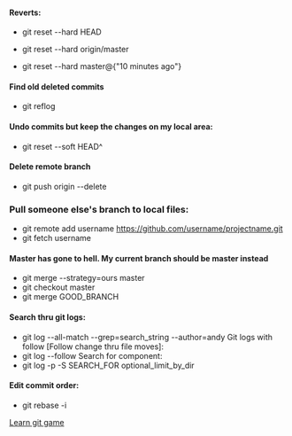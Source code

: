 #### Reverts:
* git reset --hard HEAD

* git reset --hard origin/master

* git reset --hard master@{"10 minutes ago"}   

#### Find old deleted commits

* git reflog

#### Undo commits but keep the changes on my local area:
* git reset --soft HEAD^


#### Delete remote branch
* git push origin --delete 

### Pull someone else's branch to local files:
*  git remote add username https://github.com/username/projectname.git  
*  git fetch username

#### Master has gone to hell. My current branch should be master instead
* git merge --strategy=ours master
* git checkout master
* git merge GOOD_BRANCH


#### Search thru git logs:
* git log --all-match --grep=search_string --author=andy
Git logs with follow [Follow change thru file moves]:
* git log --follow
Search for component:
* git log -p -S SEARCH_FOR optional_limit_by_dir

#### Edit commit order:
* git rebase -i

[Learn git game](https://learngitbranching.js.org/)
